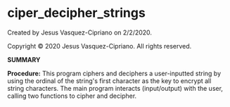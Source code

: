 # ciper_decipher_strings

Created by Jesus Vasquez-Cipriano on 2/2/2020.

Copyright © 2020 Jesus Vasquez-Cipriano. All rights reserved.

**SUMMARY**

**Procedure:**
This program ciphers and deciphers a user-inputted string by using the ordinal of the string's first character as the key to encrypt all string characters. The main program interacts (input/output) with the user, calling two functions to cipher and decipher.
